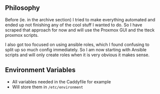 

## Philosophy

Before (ie. in the archive section) I tried to make everything automated and ended up not finishing any of the cool stuff I wanted to do. So I have scraped that approach for now and will use the Proxmox GUI and the tteck proxmox scripts.

I also got too focused on using ansible roles, which I found confusing to split up so much config immediately. So I am now starting with Ansible scripts and will only create roles when it is very obvious it makes sense.

## Environment Variables

* All variables needed in the Caddyfile for example
* Will store them in `/etc/environment`